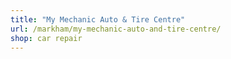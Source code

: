 ```yaml
---
title: "My Mechanic Auto & Tire Centre"
url: /markham/my-mechanic-auto-and-tire-centre/
shop: car repair
---
```

